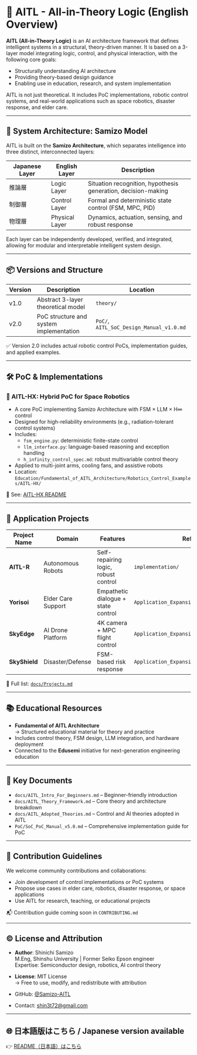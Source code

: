 # 🧠 AITL - All-in-Theory Logic (English Overview)

**AITL (All-in-Theory Logic)** is an AI architecture framework that defines intelligent systems in a structural, theory-driven manner. It is based on a 3-layer model integrating logic, control, and physical interaction, with the following core goals:

- Structurally understanding AI architecture  
- Providing theory-based design guidance  
- Enabling use in education, research, and system implementation  

AITL is not just theoretical. It includes PoC implementations, robotic control systems, and real-world applications such as space robotics, disaster response, and elder care.

---

## 🧩 System Architecture: Samizo Model

AITL is built on the **Samizo Architecture**, which separates intelligence into three distinct, interconnected layers:

| Japanese Layer | English Layer    | Description                                           |
|----------------|------------------|-------------------------------------------------------|
| 推論層         | Logic Layer       | Situation recognition, hypothesis generation, decision-making |
| 制御層         | Control Layer     | Formal and deterministic state control (FSM, MPC, PID) |
| 物理層         | Physical Layer    | Dynamics, actuation, sensing, and robust response    |

Each layer can be independently developed, verified, and integrated, allowing for modular and interpretable intelligent system design.

---

## 📦 Versions and Structure

| Version | Description                              | Location                                  |
|---------|------------------------------------------|-------------------------------------------|
| v1.0    | Abstract 3-layer theoretical model        | `theory/`                                 |
| v2.0    | PoC structure and system implementation   | `PoC/`, `AITL_SoC_Design_Manual_v1.0.md`  |

✅ Version 2.0 includes actual robotic control PoCs, implementation guides, and applied examples.

---

## 🛠 PoC & Implementations

### 🔹 AITL-HX: Hybrid PoC for Space Robotics

- A core PoC implementing Samizo Architecture with FSM × LLM × H∞ control
- Designed for high-reliability environments (e.g., radiation-tolerant control systems)
- Includes:
  - `fsm_engine.py`: deterministic finite-state control
  - `llm_interface.py`: language-based reasoning and exception handling
  - `h_infinity_control_spec.md`: robust multivariable control theory
- Applied to multi-joint arms, cooling fans, and assistive robots
- Location:  
  `Education/Fundamental_of_AITL_Architecture/Robotics_Control_Examples/AITL-HX/`

📄 See: [AITL-HX README](./Education/Fundamental_of_AITL_Architecture/Robotics_Control_Examples/AITL-HX/README.md)

---

## 🚀 Application Projects

| Project Name | Domain             | Features                             | Reference                            |
|--------------|--------------------|--------------------------------------|---------------------------------------|
| **AITL-R**    | Autonomous Robots   | Self-repairing logic, robust control | `implementation/`                    |
| **Yorisoi**   | Elder Care Support | Empathetic dialogue + state control  | `Application_Expansions/elder_care/` |
| **SkyEdge**   | AI Drone Platform  | 4K camera + MPC flight control       | `Application_Expansions/sky_drone/`  |
| **SkyShield** | Disaster/Defense   | FSM-based risk response              | `Application_Expansions/defense_and_rescue/` |

📘 Full list: [`docs/Projects.md`](./docs/Projects.md)

---

## 📚 Educational Resources

- **Fundamental of AITL Architecture**  
  → Structured educational material for theory and practice
- Includes control theory, FSM design, LLM integration, and hardware deployment
- Connected to the **Edusemi** initiative for next-generation engineering education

---

## 📘 Key Documents

- `docs/AITL_Intro_For_Beginners.md` – Beginner-friendly introduction  
- `docs/AITL_Theory_Framework.md` – Core theory and architecture breakdown  
- `docs/AITL_Adopted_Theories.md` – Control and AI theories adopted in AITL  
- `PoC/SoC_PoC_Manual_v5.0.md` – Comprehensive implementation guide for PoC

---

## 🤝 Contribution Guidelines

We welcome community contributions and collaborations:

- Join development of control implementations or PoC systems  
- Propose use cases in elder care, robotics, disaster response, or space applications  
- Use AITL for research, teaching, or educational projects  

📬 Contribution guide coming soon in `CONTRIBUTING.md`

---

## ©️ License and Attribution

- **Author**: Shinichi Samizo  
  M.Eng, Shinshu University | Former Seiko Epson engineer  
  Expertise: Semiconductor design, robotics, AI control theory

- **License**: MIT License  
  → Free to use, modify, and redistribute with attribution

- GitHub: [@Samizo-AITL](https://github.com/Samizo-AITL)  
- Contact: shin3t72@gmail.com

---

## 🌐 日本語版はこちら / Japanese version available

👉 [README（日本語）はこちら](./README.md)
